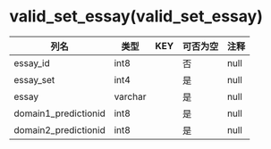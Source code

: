 # valid_set_essay(valid_set_essay)
| 列名   | 类型   | KEY  | 可否为空 | 注释   |
| ---- | ---- | ---- | ---- | ---- |
|essay_id|int8||否|null|
|essay_set|int4||是|null|
|essay|varchar||是|null|
|domain1_predictionid|int8||是|null|
|domain2_predictionid|int8||是|null|
